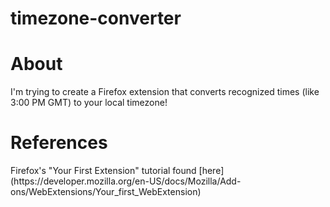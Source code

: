 # timezone-converter

<h1>About</h1>
I'm trying to create a Firefox extension that converts recognized times (like 3:00 PM GMT) to your local timezone!

<h1>References</h1>
Firefox's "Your First Extension" tutorial found [here](https://developer.mozilla.org/en-US/docs/Mozilla/Add-ons/WebExtensions/Your_first_WebExtension)
